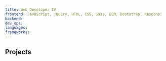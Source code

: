 ```yaml
---
title: Web Developer IV
frontend: JavaScript, jQuery, HTML, CSS, Sass, BEM, Bootstrap, Responsive Design, Web Accessibility, SEO
backend:
dev_ops:
languages:
frameworks:
---
```


## Projects
